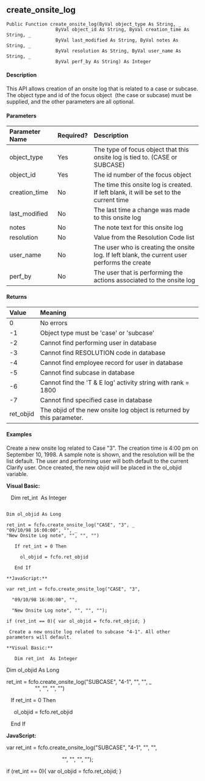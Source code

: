 create_onsite_log
-------------------

```
Public Function create_onsite_log(ByVal object_type As String, _
                  ByVal object_id As String, ByVal creation_time As String, _
                  ByVal last_modified As String, ByVal notes As String, _
                  ByVal resolution As String, ByVal user_name As String, _
                  ByVal perf_by As String) As Integer
```

#### Description

This API allows creation of an onsite log that is related to a case or subcase. The object type and id of the focus object  (the case or subcase) must be supplied, and the other parameters are all optional.

#### Parameters

| Parameter Name | Required? | Description |
|:--- |:--- |:--- |
| object_type | Yes | The type of focus object that this onsite log is tied to. (CASE or SUBCASE) |
| object_id | Yes | The id number of the focus object |
| creation_time | No | The time this onsite log is created. If left blank, it will be set to the current time |
| last_modified | No | The last time a change was made to this onsite log |
| notes | No | The note text for this onsite log |
| resolution | No | Value from the Resolution Code list |
| user_name | No | The user who is creating the onsite log. If left blank, the current user performs the create |
| perf_by | No | The user that is performing the actions associated to the onsite log |

#### Returns

| Value | Meaning |
|:--- |:--- |
| 0 | No errors |
| -1 | Object type must be 'case' or 'subcase' |
| -2 | Cannot find performing user in database |
| -3 | Cannot find RESOLUTION code in database |
| -4 | Cannot find employee record for user in database |
| -5 | Cannot find subcase in database |
| -6 | Cannot find the 'T & E log' activity string with rank = 1800 |
| -7 | Cannot find specified case in database |
| ret_objid | The objid of the new onsite log object is returned by this parameter. |

#### Examples

Create a new onsite log related to Case "3". The creation time is 4:00 pm on September 10, 1998. A sample note is shown, and the resolution will be the list default. The user and performing user will both default to the current Clarify user. Once created, the new objid will be placed in the ol_objid variable.

**Visual Basic:**

   Dim ret_int  As Integer
```

Dim ol_objid As Long

ret_int = fcfo.create_onsite_log("CASE", "3", _
"09/10/98 16:00:00", "", _
"New Onsite Log note", "", "", "")

   If ret_int = 0 Then

     ol_objid = fcfo.ret_objid

   End If

**JavaScript:**

var ret_int = fcfo.create_onsite_log("CASE", "3",

  "09/10/98 16:00:00", "",

  "New Onsite Log note", "", "", "");

if (ret_int == 0){ var ol_objid = fcfo.ret_objid; }

 Create a new onsite log related to subcase "4-1". All other parameters will default.

**Visual Basic:**

   Dim ret_int  As Integer
```

Dim ol_objid As Long

ret_int = fcfo.create_onsite_log("SUBCASE", "4-1", "", "", _
                                  "", "", "", "")

   If ret_int = 0 Then

     ol_objid = fcfo.ret_objid

   End If

**JavaScript:**

var ret_int = fcfo.create_onsite_log("SUBCASE", "4-1", "", "",

                                     "", "", "", "");

if (ret_int == 0){ var ol_objid = fcfo.ret_objid; }